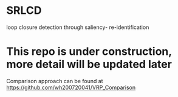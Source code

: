 # SRLCD
 loop closure detection through saliency- re-identification

# This repo is under construction, more detail will be updated later

Comparison approach can be found at https://github.com/wh200720041/VRP_Comparison


